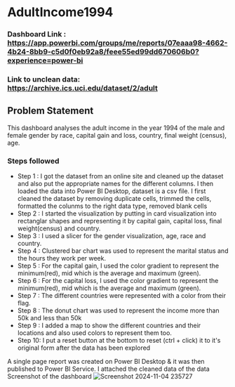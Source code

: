 # AdultIncome1994


### Dashboard Link : https://app.powerbi.com/groups/me/reports/07eaaa98-4662-4b24-8bb9-c5d0f0eb92a8/feee55ed99dd670606b0?experience=power-bi
### Link to unclean data: https://archive.ics.uci.edu/dataset/2/adult

## Problem Statement

This dashboard analyses the adult income in the year 1994 of the male and female gender by race, capital gain and loss, country, final weight (census), age. 
 


### Steps followed 

- Step 1 : I got the dataset from an online site and cleaned up the dataset and also put the appropriate names for the different columns. I then loaded the data into Power BI Desktop, dataset is a csv file. I first cleaned the dataset by removing duplicate cells, trimmed the cells, formatted the colunms to the right data type, removed blank cells
- Step 2 : I started the visualization by putting in card visualization into rectanglar shapes and representing it by capital gain, capital loss, final weight(census) and country.
- Step 3 : I used a slicer for the gender visualization, age, race and country.
- Step 4 : Clustered bar chart was used to represent the marital status and the hours they work per week.
- Step 5 : For the capital gain, I used the color gradient to represent the minimum(red), mid which is the average and maximum (green).
- Step 6 : For the capital loss, I used the color gradient to represent the minimum(red), mid which is the average and maximum (green).
- Step 7 : The different countries were represented with a color from their flag.
- Step 8 : The donut chart was used to represent the income more than 50k and less than 50k
- Step 9 : I added a map to show the different countries and their locations and also used colors to represent them too.
- Step 10: I put a reset button at the bottom to reset (ctrl + click) it to it's original form after the data has been explored
          

A single page report was created on Power BI Desktop & it was then published to Power BI Service.
I attached the cleaned data of the data
Screenshot of the dashboard
![Screenshot 2024-11-04 235727](https://github.com/user-attachments/assets/4acbcc56-9a22-4a80-b10e-f973df910839)

        
